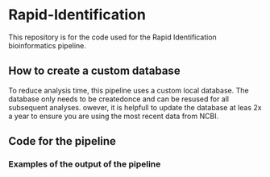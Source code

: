 # Rapid-Identification

This repository is for the code used for the Rapid Identification bioinformatics pipeline.

## How to create a custom database
To reduce analysis time, this pipeline uses a custom local database. The database only needs to be createdonce and can be resused for all subsequent analyses. owever, it is helpfull to update the database at leas 2x a year to ensure you are using the most recent data from NCBI.

## Code for the pipeline

### Examples of the output of the pipeline
